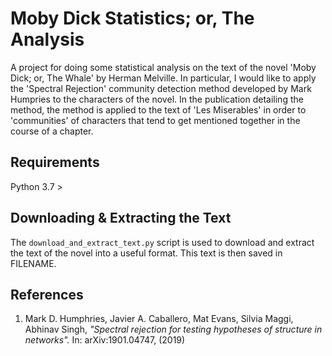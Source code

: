 # Moby Dick Statistics; or, The Analysis

A project for doing some statistical analysis on the text of the novel 'Moby Dick; or, The Whale' by Herman Melville. In particular, I would like to apply the 'Spectral Rejection' community detection method developed by Mark Humpries to the characters of the novel. In the publication detailing the method, the method is applied to the text of 'Les Miserables' in order to 'communities' of characters that tend to get mentioned together in the course of a chapter.

## Requirements

Python 3.7 > 

## Downloading & Extracting the Text

The ```download_and_extract_text.py``` script is used to download and extract the text of the novel into a useful format. This text is then saved in FILENAME.

## References

1. Mark D. Humphries, Javier A. Caballero, Mat Evans, Silvia Maggi, Abhinav Singh, *"Spectral rejection for testing hypotheses of structure in networks".* In: arXiv:1901.04747, (2019)


